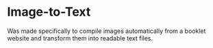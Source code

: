 # Image-to-Text
Was made specifically to compile images automatically from a booklet website and transform them into readable text files.
